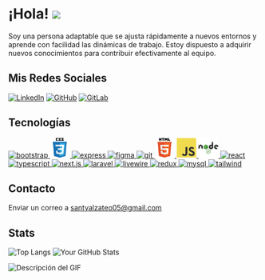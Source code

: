 # ¡Hola! ![](https://user-images.githubusercontent.com/18350557/176309783-0785949b-9127-417c-8b55-ab5a4333674e.gif)

Soy una persona adaptable que se ajusta rápidamente a nuevos entornos y aprende con facilidad las dinámicas de trabajo. Estoy dispuesto a adquirir nuevos conocimientos para contribuir efectivamente al equipo.

## Mis Redes Sociales

[![LinkedIn](https://img.shields.io/badge/LinkedIn-%230077B5.svg?style=for-the-badge&logo=linkedin&logoColor=white)](https://www.linkedin.com/in/santiago-alzate-b72747265/)
[![GitHub](https://img.shields.io/badge/GitHub-%2312100E.svg?style=for-the-badge&logo=github&logoColor=white)](https://github.com/expein)
[![GitLab](https://img.shields.io/badge/GitLab-FC6D26?style=for-the-badge&logo=gitlab&logoColor=white)](https://gitlab.com/santyalzateo05)

## Tecnologías

<p align="left"> 
  <a href="https://getbootstrap.com" target="_blank"> 
    <img src="https://cdn.jsdelivr.net/gh/devicons/devicon@latest/icons/bootstrap/bootstrap-original.svg" alt="bootstrap" width="40" height="40"/> 
  </a> 
  <a href="https://www.w3schools.com/css/" target="_blank"> 
    <img src="https://raw.githubusercontent.com/devicons/devicon/master/icons/css3/css3-original-wordmark.svg" alt="css3" width="40" height="40"/> 
  </a> 
  <a href="https://expressjs.com" target="_blank"> 
    <img src="https://cdn.jsdelivr.net/gh/devicons/devicon@latest/icons/express/express-original.svg" alt="express" width="40" height="40"/>
  </a> 
  <a href="https://www.figma.com/" target="_blank"> 
    <img src="https://www.vectorlogo.zone/logos/figma/figma-icon.svg" alt="figma" width="40" height="40"/> 
  </a> 
  <a href="https://git-scm.com/" target="_blank"> 
    <img src="https://www.vectorlogo.zone/logos/git-scm/git-scm-icon.svg" alt="git" width="40" height="40"/> 
  </a> 
  <a href="https://www.w3.org/html/" target="_blank"> 
    <img src="https://raw.githubusercontent.com/devicons/devicon/master/icons/html5/html5-original-wordmark.svg" alt="html5" width="40" height="40"/> 
  </a> 
  <a href="https://developer.mozilla.org/en-US/docs/Web/JavaScript" target="_blank"> 
    <img src="https://raw.githubusercontent.com/devicons/devicon/master/icons/javascript/javascript-original.svg" alt="javascript" width="40" height="40"/> 
  </a> 
  <a href="https://nodejs.org" target="_blank"> 
    <img src="https://raw.githubusercontent.com/devicons/devicon/master/icons/nodejs/nodejs-original-wordmark.svg" alt="nodejs" width="40" height="40"/> 
  </a> 
  <a href="https://reactjs.org/" target="_blank"> 
    <img src="https://cdn.jsdelivr.net/gh/devicons/devicon@latest/icons/react/react-original.svg" alt="react" width="40" height="40"/> 
  </a> 
  <a href="https://www.typescriptlang.org/" target="_blank"> 
    <img src="https://cdn.jsdelivr.net/gh/devicons/devicon@latest/icons/typescript/typescript-original.svg" alt="typescript" width="40" height="40"/>
  </a> 
  <a href="https://nextjs.org/" target="_blank"> 
    <img src="https://cdn.jsdelivr.net/gh/devicons/devicon@latest/icons/nextjs/nextjs-original.svg" alt="next.js" width="40" height="40"/>
  </a> 
  <a href="https://laravel.com/" target="_blank"> 
    <img src="https://cdn.jsdelivr.net/gh/devicons/devicon@latest/icons/laravel/laravel-original.svg" alt="laravel" width="40" height="40"/>
  </a>
  <a href="https://laravel-livewire.com/" target="_blank"> 
    <img src="https://cdn.jsdelivr.net/gh/devicons/devicon@latest/icons/livewire/livewire-original.svg" alt="livewire" width="40" height="40"/>
  </a>
  <a href="https://redux.js.org/" target="_blank"> 
    <img src="https://cdn.jsdelivr.net/gh/devicons/devicon@latest/icons/redux/redux-original.svg" alt="redux" width="40" height="40"/>
  </a>
  <a href="https://www.mysql.com/" target="_blank"> 
    <img src="https://cdn.jsdelivr.net/gh/devicons/devicon@latest/icons/mysql/mysql-original.svg" alt="mysql" width="40" height="40"/>
  </a>
  <a href="https://tailwindcss.com/" target="_blank"> 
    <img src="https://cdn.jsdelivr.net/gh/devicons/devicon@latest/icons/tailwindcss/tailwindcss-original.svg" alt="tailwind" width="40" height="40"/>
  </a>
</p>

## Contacto

Enviar un correo a [santyalzateo05@gmail.com](mailto:santyalzateo05@gmail.com)

## Stats

![Top Langs](https://github-readme-stats.vercel.app/api/top-langs/?username=expein&layout=pie&theme=dark)
![Your GitHub Stats](https://github-readme-stats.vercel.app/api?username=expein&show_icons=true&theme=dark&count)


<img src="https://th.bing.com/th/id/R.4b695f72ac7737ce5b36508a0058dd02?rik=OPpsrxwzNQF2Og&riu=http%3a%2f%2fwww.web24zone.com%2fwp-content%2fuploads%2f2022%2f10%2f46207-programmer-1.gif&ehk=86cfZHhLfMkMI2vzq55xQ1%2bJRsM99JQkgGiqUE7cTQE%3d&risl=&pid=ImgRaw&r=0" alt="Descripción del GIF" style="width: 100%; height: 500px; object-fit: cover;">
